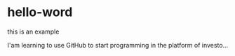 # hello-word
this is an example

I'am learning to use GitHub to start programming in the platform of investo...

